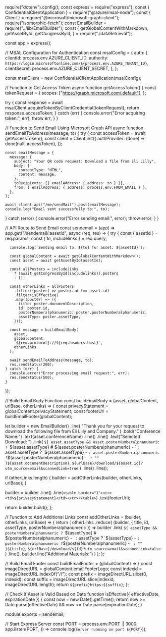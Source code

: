 require("dotenv").config();
const express = require("express");
const { ConfidentialClientApplication } = require("@azure/msal-node");
const { Client } = require("@microsoft/microsoft-graph-client");
require("isomorphic-fetch");
const EmailBuilder = require("../lib/EmailBuilder");
const {
  getGlobalContentWithMarkdown,
  getAssetById,
  getCongressById,
} = require("./dataRetrieval");

const app = express();

// MSAL Configuration for Authentication
const msalConfig = {
  auth: {
    clientId: process.env.AZURE_CLIENT_ID,
    authority: `https://login.microsoftonline.com/${process.env.AZURE_TENANT_ID}`,
    clientSecret: process.env.AZURE_CLIENT_SECRET,
  },
};

const msalClient = new ConfidentialClientApplication(msalConfig);

// Function to Get Access Token
async function getAccessToken() {
  const tokenRequest = {
    scopes: ["https://graph.microsoft.com/.default"],
  };

  try {
    const response = await msalClient.acquireTokenByClientCredential(tokenRequest);
    return response.accessToken;
  } catch (err) {
    console.error("Error acquiring token:", err);
    throw err;
  }
}

// Function to Send Email Using Microsoft Graph API
async function sendEmailToAddress(message, to) {
  try {
    const accessToken = await getAccessToken();
    const client = Client.init({
      authProvider: (done) => done(null, accessToken),
    });

    const emailMessage = {
      message: {
        subject: "Your QR code request: Download a file from Eli Lilly",
        body: {
          contentType: "HTML",
          content: message,
        },
        toRecipients: [{ emailAddress: { address: to } }],
        from: { emailAddress: { address: process.env.FROM_EMAIL } },
      },
    };

    await client.api("/me/sendMail").post(emailMessage);
    console.log("Email sent successfully to:", to);
  } catch (error) {
    console.error("Error sending email:", error);
    throw error;
  }
}

// API Route to Send Email
const sendemail = (app) =>
  app.get("/sendemail/:assetId", async (req, res) => {
    try {
      const { assetId } = req.params;
      const { to, includelinks } = req.query;

      console.log(`Sending email to: ${to} for asset: ${assetId}`);

      const globalContent = await getGlobalContentWithMarkdown();
      const asset = await getAssetById(assetId);

      const allPosters = includelinks
        ? (await getCongressById(includelinks)).posters
        : [];

      const otherLinks = allPosters
        .filter((poster) => poster.id !== asset.id)
        .filter(isEffective)
        .map((poster) => ({
          title: poster.documentDescription,
          id: poster.id,
          posterNumberalphanumeric: poster.posterNumberalphanumeric,
          assetType: poster.assetType,
        }));

      const message = buildEmailBody(
        asset,
        globalContent,
        `${req.protocol}://${req.headers.host}`,
        otherLinks
      );

      await sendEmailToAddress(message, to);
      res.sendStatus(200);
    } catch (err) {
      console.error("Error processing email request:", err);
      res.sendStatus(500);
    }
  });

// Build Email Body Function
const buildEmailBody = (asset, globalContent, urlBase, otherLinks) => {
  const privacyStatement = globalContent.privacyStatement;
  const footerUrl = buildEmailFooter(globalContent);

  let builder = new EmailBuilder()
    .line(
      "Thank you for your request to download the following file from Eli Lilly and Company."
    )
    .bold("Conference Name:")
    .text(asset.conferenceName)
    .line()
    .line()
    .text("Selected Download: ")
    .link(
      `${
        asset.assetType && asset.posterNumberalphanumeric
          ? `${asset.assetType} # ${asset.posterNumberalphanumeric} - `
          : asset.assetType
          ? `${asset.assetType} - `
          : asset.posterNumberalphanumeric
          ? `${asset.posterNumberalphanumeric} - `
          : ""
      }${asset.documentDescription}`,
      `${urlBase}/download/${asset.id}?utm_source=email&scannedLink=true`
    )
    .line()
    .line();

  if (otherLinks.length) {
    builder = addOtherLinks(builder, otherLinks, urlBase);
  }

  builder = builder
    .line()
    .line(`<table border="1"><tr><td>${privacyStatement}</td></tr></table>`)
    .text(footerUrl);

  return builder.build();
};

// Function to Add Additional Links
const addOtherLinks = (builder, otherLinks, urlBase) => {
  return (
    otherLinks
      .reduce(
        (builder, { title, id, assetType, posterNumberalphanumeric }) =>
          builder
            .link(
              `${
                assetType && posterNumberalphanumeric
                  ? `${assetType} # ${posterNumberalphanumeric} - `
                  : assetType
                  ? `${assetType} - `
                  : posterNumberalphanumeric
                  ? `${posterNumberalphanumeric} - `
                  : ""
              }${title}`,
              `${urlBase}/download/${id}?utm_source=email&scannedLink=false`
            )
            .line(),
        builder.line("Additional Materials:")
      )
  );
};

// Build Email Footer
const buildEmailFooter = (globalContent) => {
  const imageDirectURL = globalContent.emailFooterLogo;
  const indexid = imageDirectURL.indexOf("//");
  const prefix = imageDirectURL.slice(0, indexid);
  const suffix = imageDirectURL.slice(indexid, imageDirectURL.length);
  return `${prefix}https:${suffix}`;
};

// Check if Asset is Valid Based on Date
function isEffective({ effectiveDate, expirationDate }) {
  const now = new Date().getTime();
  return now >= Date.parse(effectiveDate) && now <= Date.parse(expirationDate);
}

module.exports = sendemail;

// Start Express Server
const PORT = process.env.PORT || 3000;
app.listen(PORT, () => console.log(`Server running on port ${PORT}`));
